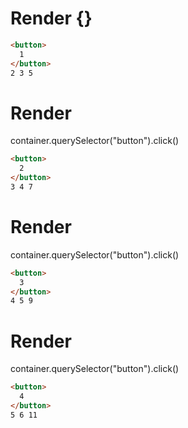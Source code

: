 # Render {}
```html
<button>
  1
</button>
2 3 5
```


# Render 
container.querySelector("button").click()

```html
<button>
  2
</button>
3 4 7
```


# Render 
container.querySelector("button").click()

```html
<button>
  3
</button>
4 5 9
```


# Render 
container.querySelector("button").click()

```html
<button>
  4
</button>
5 6 11
```